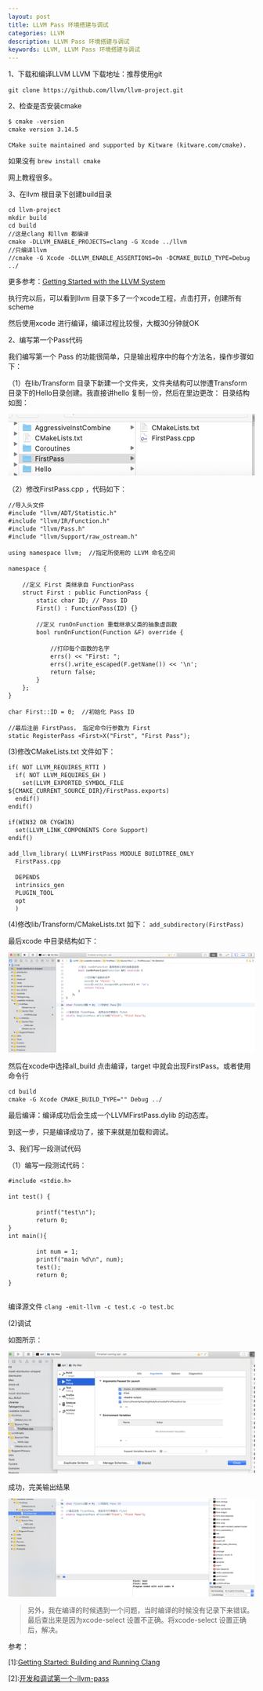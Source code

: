 ```yaml
---
layout: post   
title: LLVM Pass 环境搭建与调试   
categories: LLVM
description: LLVM Pass 环境搭建与调试  
keywords: LLVM, LLVM Pass 环境搭建与调试
---
```



1、下载和编译LLVM
LLVM 下载地址：推荐使用git



`git clone https://github.com/llvm/llvm-project.git`

2、检查是否安装cmake



```
$ cmake -version
cmake version 3.14.5

CMake suite maintained and supported by Kitware (kitware.com/cmake).
```

如果没有
`brew install cmake`


网上教程很多。



3、在llvm 根目录下创建build目录



```
cd llvm-project
mkdir build
cd build
//这是clang 和llvm 都编译
cmake -DLLVM_ENABLE_PROJECTS=clang -G Xcode ../llvm
//只编译llvm
//cmake -G Xcode -DLLVM_ENABLE_ASSERTIONS=On -DCMAKE_BUILD_TYPE=Debug ../
```

更多参考：[Getting Started with the LLVM System](https://llvm.org/docs/GettingStarted.html)



执行完以后，可以看到llvm 目录下多了一个xcode工程，点击打开，创建所有scheme

然后使用xcode 进行编译，编译过程比较慢，大概30分钟就OK




2、编写第一个Pass代码


我们编写第一个 Pass 的功能很简单，只是输出程序中的每个方法名，操作步骤如下：

（1）在lib/Transform 目录下新建一个文件夹，文件夹结构可以惨遭Transform 目录下的Hello目录创建。我直接讲hello 复制一份，然后在里边更改：
目录结构如图：



![](/images/blog/LLVM/ScreenShot20190708011041.png)


（2）修改FirstPass.cpp ，代码如下：


```
//导入头文件
#include "llvm/ADT/Statistic.h"
#include "llvm/IR/Function.h"
#include "llvm/Pass.h"
#include "llvm/Support/raw_ostream.h"

using namespace llvm;  //指定所使用的 LLVM 命名空间

namespace {
    
    //定义 First 类继承自 FunctionPass
    struct First : public FunctionPass {
        static char ID; // Pass ID
        First() : FunctionPass(ID) {}
        
        //定义 runOnFunction 重载继承父类的抽象虚函数
        bool runOnFunction(Function &F) override {
            
            //打印每个函数的名字
            errs() << "First: ";
            errs().write_escaped(F.getName()) << '\n';
            return false;
        }
    };
}

char First::ID = 0;  //初始化 Pass ID

//最后注册 FirstPass， 指定命令行参数为 First
static RegisterPass <First>X("First", "First Pass");
```



(3)修改CMakeLists.txt 文件如下：


```
if( NOT LLVM_REQUIRES_RTTI )
  if( NOT LLVM_REQUIRES_EH )
    set(LLVM_EXPORTED_SYMBOL_FILE ${CMAKE_CURRENT_SOURCE_DIR}/FirstPass.exports)
  endif()
endif()

if(WIN32 OR CYGWIN)
  set(LLVM_LINK_COMPONENTS Core Support)
endif()

add_llvm_library( LLVMFirstPass MODULE BUILDTREE_ONLY
  FirstPass.cpp
 
  DEPENDS
  intrinsics_gen
  PLUGIN_TOOL
  opt
  )

```




(4)修改lib/Transform/CMakeLists.txt 如下：
`add_subdirectory(FirstPass)`


最后xcode 中目录结构如下：


![](/images/blog/LLVM/ScreenShot20190708011805.png)




然后在xcode中选择all_build 点击编译，target 中就会出现FirstPass。或者使用命令行



```
cd build
cmake -G Xcode CMAKE_BUILD_TYPE="" Debug ../
```


最后编译：编译成功后会生成一个LLVMFirstPass.dylib 的动态库。



到这一步，只是编译成功了，接下来就是加载和调试。



3、我们写一段测试代码

（1）编写一段测试代码：



```
#include <stdio.h>
 
int test() {
 
        printf("test\n");
        return 0;
}
int main(){
 
        int num = 1;
        printf("main %d\n", num);
        test();
        return 0;
}
 
```


编译源文件
`clang -emit-llvm -c test.c -o test.bc`


(2)调试

如图所示：



![](/images/blog/LLVM/ScreenShot2019070801.27.46.png)



成功，完美输出结果



![](/images/blog/LLVM/ScreenShot20190708012211.png)




>另外，我在编译的时候遇到一个问题，当时编译的时候没有记录下来错误。最后查出来是因为xcode-select 设置不正确。将xcode-select 设置正确后，解决。




参考：

[1]\:[Getting Started: Building and Running Clang](http://clang.llvm.org/get_started.html)




[2]\:[开发和调试第一个-llvm-pass](https://www.exchen.net/开发和调试第一个-llvm-pass.html)



